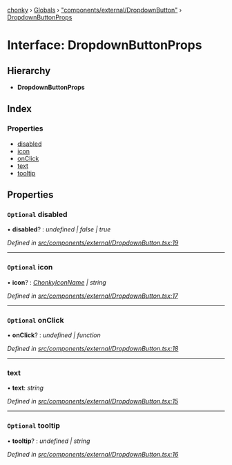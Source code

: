 [chonky](../README.md) › [Globals](../globals.md) › ["components/external/DropdownButton"](../modules/_components_external_dropdownbutton_.md) › [DropdownButtonProps](_components_external_dropdownbutton_.dropdownbuttonprops.md)

# Interface: DropdownButtonProps

## Hierarchy

* **DropdownButtonProps**

## Index

### Properties

* [disabled](_components_external_dropdownbutton_.dropdownbuttonprops.md#optional-disabled)
* [icon](_components_external_dropdownbutton_.dropdownbuttonprops.md#optional-icon)
* [onClick](_components_external_dropdownbutton_.dropdownbuttonprops.md#optional-onclick)
* [text](_components_external_dropdownbutton_.dropdownbuttonprops.md#text)
* [tooltip](_components_external_dropdownbutton_.dropdownbuttonprops.md#optional-tooltip)

## Properties

### `Optional` disabled

• **disabled**? : *undefined | false | true*

*Defined in [src/components/external/DropdownButton.tsx:19](https://github.com/TimboKZ/Chonky/blob/ce1f2d4/src/components/external/DropdownButton.tsx#L19)*

___

### `Optional` icon

• **icon**? : *[ChonkyIconName](../enums/_types_icons_types_.chonkyiconname.md) | string*

*Defined in [src/components/external/DropdownButton.tsx:17](https://github.com/TimboKZ/Chonky/blob/ce1f2d4/src/components/external/DropdownButton.tsx#L17)*

___

### `Optional` onClick

• **onClick**? : *undefined | function*

*Defined in [src/components/external/DropdownButton.tsx:18](https://github.com/TimboKZ/Chonky/blob/ce1f2d4/src/components/external/DropdownButton.tsx#L18)*

___

###  text

• **text**: *string*

*Defined in [src/components/external/DropdownButton.tsx:15](https://github.com/TimboKZ/Chonky/blob/ce1f2d4/src/components/external/DropdownButton.tsx#L15)*

___

### `Optional` tooltip

• **tooltip**? : *undefined | string*

*Defined in [src/components/external/DropdownButton.tsx:16](https://github.com/TimboKZ/Chonky/blob/ce1f2d4/src/components/external/DropdownButton.tsx#L16)*

